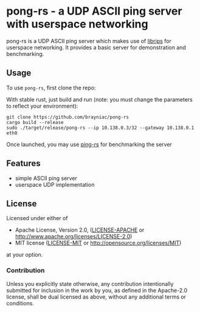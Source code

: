 # pong-rs - a UDP ASCII ping server with userspace networking

pong-rs is a UDP ASCII ping server which makes use of [librips](https://github.com/faern/librips) for userspace networking. It provides a basic server for demonstration and benchmarking.

## Usage

To use `pong-rs`, first clone the repo:

With stable rust, just build and run (note: you must change the parameters to reflect your environment):
```shell
git clone https://github.com/brayniac/pong-rs
cargo build --release
sudo ./target/release/pong-rs --ip 10.138.0.3/32 --gateway 10.138.0.1 eth0
```

Once launched, you may use [ping-rs](https://github.com/brayniac/ping-rs) for benchmarking the server

## Features

* simple ASCII ping server
* userspace UDP implementation

## License

Licensed under either of

 * Apache License, Version 2.0, ([LICENSE-APACHE](LICENSE-APACHE) or http://www.apache.org/licenses/LICENSE-2.0)
 * MIT license ([LICENSE-MIT](LICENSE-MIT) or http://opensource.org/licenses/MIT)

at your option.

### Contribution

Unless you explicitly state otherwise, any contribution intentionally
submitted for inclusion in the work by you, as defined in the Apache-2.0
license, shall be dual licensed as above, without any additional terms or
conditions.
